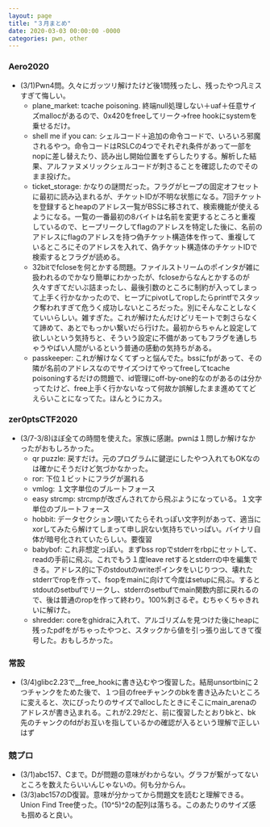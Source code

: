 ```yaml
---
layout: page
title: "３月まとめ"
date: 2020-03-03 00:00:00 -0000
categories: pwn, other 
---
```


### Aero2020
- (3/1)Pwn4問。久々にガッツリ解けたけど後1問残ったし、残ったやつ凡ミスすぎて悔しい。
    - plane_market: tcache poisoning. 終端null処理しない＋uaf＋任意サイズmallocがあるので、0x420をfreeしてリーク→free hookにsystemを乗せるだけ。
    - shell me if you can: シェルコード＋追加の命令コードで、いろいろ邪魔されるやつ。命令コードはRSLCの4つでそれぞれ条件があって一部をnopに差し替えたり、読み出し開始位置をずらしたりする。解析した結果、アルファヌメリックシェルコードが刺さることを確認したのでそのまま投げた。
    - ticket_storage: かなりの謎問だった。フラグがヒープの固定オフセットに最初に読み込まれるが、チケットIDが不明な状態になる。7回チケットを登録するとheapのアドレス一覧がBSSに移されて、検索機能が使えるようになる。一覧の一番最初の8バイトは名前を変更するところと重複しているので、ヒープリークしてflagのアドレスを特定した後に、名前のアドレスにflagのアドレスを持つ偽チケット構造体を作って、重複しているところにそのアドレスを入れて、偽チケット構造体のチケットIDで検索するとフラグが読める。
    - 32bitでfcloseを何とかする問題。ファイルストリームのポインタが雑に扱われるのでかなり簡単にわかったが、fcloseからなんとかするのが久々すぎてだいぶ詰まったし、最後引数のところに制約が入ってしまって上手く行かなかったので、ヒープにpivotしてropしたらprintfでスタック奪われすぎて危うく成功しないところだった。別にそんなことしなくていいらしい。雑すぎた。これが解けたんだけどリモートで刺さらなくて諦めて、あとでもっかい繋いだら行けた。最初からちゃんと設定して欲しいという気持ちと、そういう設定に不備があってもフラグを通しちゃうやばい人間がいるという普通の感動の気持ちがある。
    - passkeeper: これが解けなくてずっと悩んでた。bssにfpがあって、その隣が名前のアドレスなのでサイズつけてやってfreeしてtcache poisoningするだけの問題で、id管理にoff-by-one的なのがあるのは分かってたけど、free上手く行かないなって何故か誤解したまま進めててどえらいことになってた。ほんとうにカス。
    
### zer0ptsCTF2020
- (3/7-3/8)ほぼ全ての時間を使えた。家族に感謝。pwnは１問しか解けなかったがおもしろかった。
    - qr puzzle: 戻すだけ。元のプログラムに鍵逆にしたやつ入れてもOKなのは確かにそうだけど気づかなかった。
    - ror: 下位１ビットにフラグが漏れる
    - vmlog: １文字単位のブルートフォース
    - easy strcmp: strcmpが改ざんされてから飛ぶようになっている。１文字単位のブルートフォース
    - hobbit: データセクション覗いてたらそれっぽい文字列があって、適当にxorしてみたら解けてしまって申し訳ない気持ちでいっぱい。バイナリ自体が暗号化されていたらしい。要復習
    - babybof: これ非想定っぽい。まずbss ropでstderrをrbpにセットして、readの手前に飛ぶ。これでもう１度leave retするとstderrの中を編集できる。アドレス的に下のstdoutのwriteポインタをいじりつつ、壊れたstderrでropを作って、fsopをmainに向けて今度はsetupに飛ぶ。するとstdoutのsetbufでリークし、stderrのsetbufでmain関数内部に戻れるので、後は普通のropを作って終わり。100%刺さるぞ。むちゃくちゃきれいに解けた。
    - shredder: coreをghidraに入れて、アルゴリズムを見つけた後にheapに残ったpdfをがちゃったやつと、スタックから値を引っ張り出してきて復号した。おもしろかった。

### 常設
- (3/4)glibc2.23で__free_hookに書き込むやつ復習した。結局unsortbinに２つチャンクをためた後で、１つ目のfreeチャンクのbkを書き込みたいところに変えると、次にぴったりのサイズでallocしたときにそこにmain_arenaのアドレスが書き込まれる。これが2.29だと、前に復習したとおりbkと、bk先のチャンクのfdがお互いを指しているかの確認が入るという理解で正しいはず

### 競プロ
- (3/1)abc157、Cまで。Dが問題の意味がわからない。グラフが繋がってないところを数えたらいいんじゃないの。何も分からん。
- (3/3)abc157のD復習。意味が分かってから問題文を読むと理解できる。Union Find Tree使った。(10^5)^2の配列は落ちる。このあたりのサイズ感も掴めると良い。